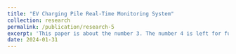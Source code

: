 ```yaml
---
title: "EV Charging Pile Real-Time Monitoring System"
collection: research
permalink: /publication/research-5
excerpt: 'This paper is about the number 3. The number 4 is left for future work.'
date: 2024-01-31
---
```


